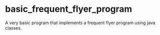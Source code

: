 # basic_frequent_flyer_program
A very basic program that implements a frequent flyer program using java classes.
